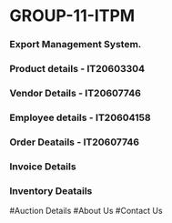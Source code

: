 # GROUP-11-ITPM
### Export Management System.
### Product details - IT20603304
### Vendor Details - IT20607746
### Employee details - IT20604158
### Order Deatails - IT20607746
### Invoice Details
### Inventory Deatails
#Auction Details
#About Us
#Contact Us

